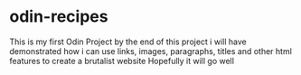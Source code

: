 # odin-recipes
This is my first Odin Project 
by the end of this project i will have demonstrated how i can use links, images, paragraphs, titles and other html features to create a brutalist website
Hopefully it will go well
